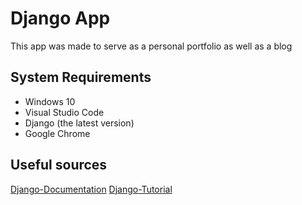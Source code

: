 # Django App 

 This app was made to serve as a personal portfolio as well as a blog

## System Requirements

* Windows 10
* Visual Studio Code 
* Django (the latest version)
* Google Chrome

## Useful sources
[Django-Documentation](https://docs.djangoproject.com/en/3.0/contents/)
[Django-Tutorial](https://www.tutorialspoint.com/django/django_url_mapping.htm)

<!-- ## Screenshots -->

